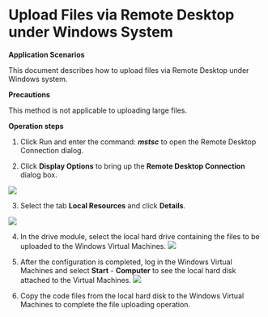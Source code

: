 # Upload Files via Remote Desktop under Windows System

**Application Scenarios**

This document describes how to upload files via Remote Desktop under Windows system.

**Precautions**

This method is not applicable to uploading large files.

**Operation steps**

1. Click Run and enter the command: ***mstsc*** to open the Remote Desktop Connection dialog.

2. Click **Display Options** to bring up the **Remote Desktop Connection** dialog box.

![](https://github.com/jdcloudcom/cn/blob/edit/image/Elastic-Compute/Virtual-Machine/Windows/Windows%E9%80%9A%E8%BF%87%E8%BF%9C%E7%A8%8B%E6%A1%8C%E9%9D%A2%E4%B8%8A%E4%BC%A0%E6%96%87%E4%BB%B601.png)

3. Select the tab **Local Resources** and click **Details**.

![](https://github.com/jdcloudcom/cn/blob/edit/image/Elastic-Compute/Virtual-Machine/Windows/Windows%E9%80%9A%E8%BF%87%E8%BF%9C%E7%A8%8B%E6%A1%8C%E9%9D%A2%E4%B8%8A%E4%BC%A0%E6%96%87%E4%BB%B602.png)

4. In the drive module, select the local hard drive containing the files to be uploaded to the Windows Virtual Machines.
![](https://github.com/jdcloudcom/cn/blob/edit/image/Elastic-Compute/Virtual-Machine/Windows/Windows%E9%80%9A%E8%BF%87%E8%BF%9C%E7%A8%8B%E6%A1%8C%E9%9D%A2%E4%B8%8A%E4%BC%A0%E6%96%87%E4%BB%B603.png)

5. After the configuration is completed, log in the Windows Virtual Machines and select **Start** - **Computer** to see the local hard disk attached to the Virtual Machines.
![](https://github.com/jdcloudcom/cn/blob/edit/image/Elastic-Compute/Virtual-Machine/Windows/Windows%E9%80%9A%E8%BF%87%E8%BF%9C%E7%A8%8B%E6%A1%8C%E9%9D%A2%E4%B8%8A%E4%BC%A0%E6%96%87%E4%BB%B604.png)

6. Copy the code files from the local hard disk to the Windows Virtual Machines to complete the file uploading operation.
